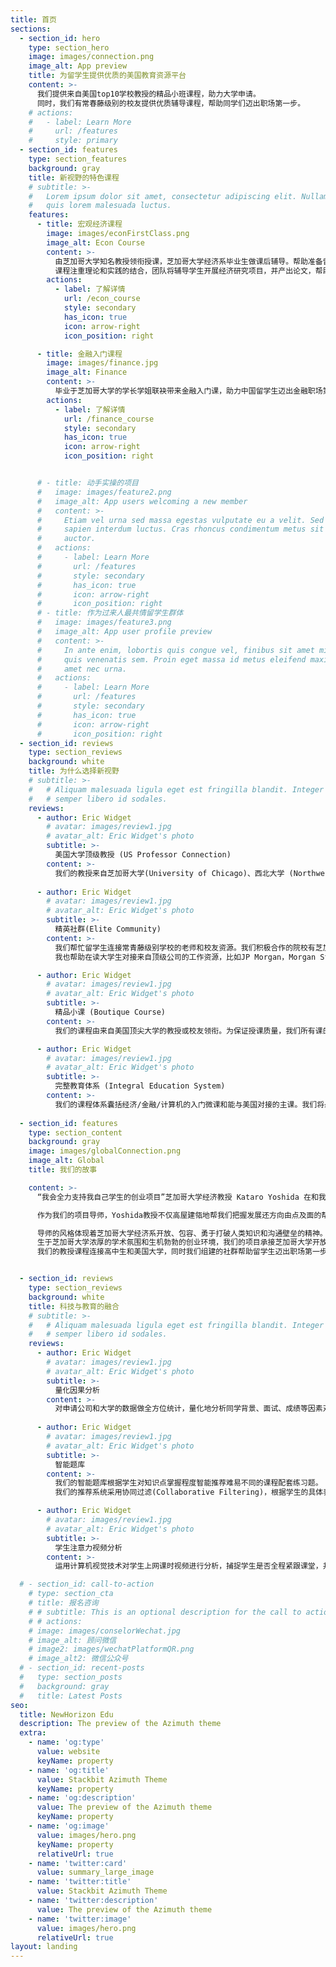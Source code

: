 ```yaml
---
title: 首页
sections:
  - section_id: hero
    type: section_hero
    image: images/connection.png
    image_alt: App preview
    title: 为留学生提供优质的美国教育资源平台
    content: >-
      我们提供来自美国top10学校教授的精品小班课程，助力大学申请。
      同时，我们有常春藤级别的校友提供优质辅导课程，帮助同学们迈出职场第一步。
    # actions:  
    #   - label: Learn More
    #     url: /features
    #     style: primary
  - section_id: features
    type: section_features
    background: gray
    title: 新视野的特色课程
    # subtitle: >-
    #   Lorem ipsum dolor sit amet, consectetur adipiscing elit. Nullam a metus
    #   quis lorem malesuada luctus.
    features:
      - title: 宏观经济课程
        image: images/econFirstClass.png
        image_alt: Econ Course
        content: >- 
          由芝加哥大学知名教授领衔授课，芝加哥大学经济系毕业生做课后辅导。帮助准备留美的高中生进一步了解了解宏观经济和货币政策。
          课程注重理论和实践的结合，团队将辅导学生开展经济研究项目，并产出论文，帮助学生冲刺大学申请。
        actions:
          - label: 了解详情
            url: /econ_course
            style: secondary
            has_icon: true
            icon: arrow-right
            icon_position: right

      - title: 金融入门课程
        image: images/finance.jpg
        image_alt: Finance
        content: >-
          毕业于芝加哥大学的学长学姐联袂带来金融入门课，助力中国留学生迈出金融职场第一步。
        actions:
          - label: 了解详情
            url: /finance_course
            style: secondary
            has_icon: true
            icon: arrow-right
            icon_position: right


      # - title: 动手实操的项目
      #   image: images/feature2.png
      #   image_alt: App users welcoming a new member
      #   content: >-
      #     Etiam vel urna sed massa egestas vulputate eu a velit. Sed ut nisl nec
      #     sapien interdum luctus. Cras rhoncus condimentum metus sit amet
      #     auctor.
      #   actions:
      #     - label: Learn More
      #       url: /features
      #       style: secondary
      #       has_icon: true
      #       icon: arrow-right
      #       icon_position: right
      # - title: 作为过来人最共情留学生群体
      #   image: images/feature3.png
      #   image_alt: App user profile preview
      #   content: >-
      #     In ante enim, lobortis quis congue vel, finibus sit amet mi. Aenean
      #     quis venenatis sem. Proin eget massa id metus eleifend maximus sit
      #     amet nec urna.
      #   actions:
      #     - label: Learn More
      #       url: /features
      #       style: secondary
      #       has_icon: true
      #       icon: arrow-right
      #       icon_position: right
  - section_id: reviews
    type: section_reviews
    background: white
    title: 为什么选择新视野
    # subtitle: >-
    #   # Aliquam malesuada ligula eget est fringilla blandit. Integer finibus
    #   # semper libero id sodales.
    reviews:
      - author: Eric Widget
        # avatar: images/review1.jpg
        # avatar_alt: Eric Widget's photo
        subtitle: >-
          美国大学顶级教授 (US Professor Connection)
        content: >-
          我们的教授来自芝加哥大学(University of Chicago)、西北大学 (Northwestern University)、宾夕法尼亚大学 (University of Pennsylvania) 等美国顶尖大学。他们给学生带来大学入门级别的课程和项目知道。
        
      - author: Eric Widget
        # avatar: images/review1.jpg
        # avatar_alt: Eric Widget's photo
        subtitle: >-
          精英社群(Elite Community)
        content: >-
          我们帮忙留学生连接常青藤级别学校的老师和校友资源。我们积极合作的院校有芝加哥大学，西北大学，斯坦福大学等等。
          我也帮助在读大学生对接来自顶级公司的工作资源，比如JP Morgan，Morgan Stanley，Facebook等。

      - author: Eric Widget
        # avatar: images/review1.jpg
        # avatar_alt: Eric Widget's photo
        subtitle: >-
          精品小课 (Boutique Course)
        content: >-
          我们的课程由来自美国顶尖大学的教授或校友领衔。为保证授课质量，我们所有课的平均师生比小于1:3。

      - author: Eric Widget
        # avatar: images/review1.jpg
        # avatar_alt: Eric Widget's photo
        subtitle: >-
          完整教育体系 (Integral Education System)
        content: >-
          我们的课程体系囊括经济/金融/计算机的入门微课和能与美国对接的主课。我们将最大限度的助力高中生申请大学并帮助大学生迈出职场第一步。
      
  - section_id: features
    type: section_content
    background: gray
    image: images/globalConnection.png
    image_alt: Global 
    title: 我们的故事

    content: >-
      “我会全力支持我自己学生的创业项目”芝加哥大学经济教授 Kataro Yoshida 在和我们第一次会面时如是说道。

      作为我们的项目导师，Yoshida教授不仅高屋建瓴地帮我们把握发展还方向由点及面的帮我们连接资源。

      导师的风格体现着芝加哥大学经济系开放、包容、勇于打破人类知识和沟通壁垒的精神。正是这种精神孕育了超过30位诺贝尔经济学奖得主和无数的创业项目。
      生于芝加哥大学浓厚的学术氛围和生机勃勃的创业环境，我们的项目承接芝加哥大学开放包容精神，致力于为留学生提供优质的资源平台。
      我们的教授课程连接高中生和美国大学，同时我们组建的社群帮助留学生迈出职场第一步。


  - section_id: reviews
    type: section_reviews
    background: white
    title: 科技与教育的融合
    # subtitle: >-
    #   # Aliquam malesuada ligula eget est fringilla blandit. Integer finibus
    #   # semper libero id sodales.
    reviews:
      - author: Eric Widget
        # avatar: images/review1.jpg
        # avatar_alt: Eric Widget's photo
        subtitle: >-
          量化因果分析 
        content: >-
          对申请公司和大学的数据做全方位统计，量化地分析同学背景、面试、成绩等因素对最后的结果影响。
        
      - author: Eric Widget
        # avatar: images/review1.jpg
        # avatar_alt: Eric Widget's photo
        subtitle: >-
          智能题库
        content: >-
          我们的智能题库根据学生对知识点掌握程度智能推荐难易不同的课程配套练习题。
          我们的推荐系统采用协同过滤(Collaborative Filtering)，根据学生的具体表现和对历史数据的分析，推荐最适合同学的练习题。

      - author: Eric Widget
        # avatar: images/review1.jpg
        # avatar_alt: Eric Widget's photo
        subtitle: >-
          学生注意力视频分析
        content: >-
          运用计算机视觉技术对学生上网课时视频进行分析，捕捉学生是否全程紧跟课堂，并在适当时机提醒教师增加互动性活动。

  # - section_id: call-to-action
    # type: section_cta
    # title: 报名咨询
    # # subtitle: This is an optional description for the call to action block.
    # # actions:
    # image: images/conselorWechat.jpg
    # image_alt: 顾问微信
    # image2: images/wechatPlatformQR.png
    # image_alt2: 微信公众号
  # - section_id: recent-posts
  #   type: section_posts
  #   background: gray
  #   title: Latest Posts
seo:
  title: NewHorizon Edu
  description: The preview of the Azimuth theme
  extra:
    - name: 'og:type'
      value: website
      keyName: property
    - name: 'og:title'
      value: Stackbit Azimuth Theme
      keyName: property
    - name: 'og:description'
      value: The preview of the Azimuth theme
      keyName: property
    - name: 'og:image'
      value: images/hero.png
      keyName: property
      relativeUrl: true
    - name: 'twitter:card'
      value: summary_large_image
    - name: 'twitter:title'
      value: Stackbit Azimuth Theme
    - name: 'twitter:description'
      value: The preview of the Azimuth theme
    - name: 'twitter:image'
      value: images/hero.png
      relativeUrl: true
layout: landing
---
```

